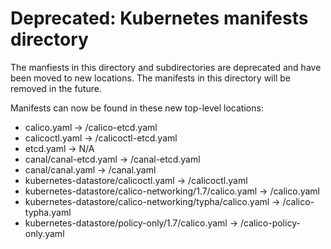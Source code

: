 # Deprecated: Kubernetes manifests directory

The manfiests in this directory and subdirectories are deprecated and have been moved to new locations. The manifests in this directory will be removed in the future.

Manifests can now be found in these new top-level locations:

- calico.yaml -> <version>/calico-etcd.yaml
- calicoctl.yaml -> <version>/calicoctl-etcd.yaml
- etcd.yaml -> N/A
- canal/canal-etcd.yaml -> <version>/canal-etcd.yaml
- canal/canal.yaml -> <version>/canal.yaml
- kubernetes-datastore/calicoctl.yaml -> <version>/calicoctl.yaml
- kubernetes-datastore/calico-networking/1.7/calico.yaml -> <version>/calico.yaml
- kubernetes-datastore/calico-networking/typha/calico.yaml -> <version>/calico-typha.yaml
- kubernetes-datastore/policy-only/1.7/calico.yaml -> <version>/calico-policy-only.yaml

